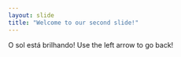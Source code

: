 ```yaml
---
layout: slide
title: "Welcome to our second slide!"
---
```

O sol está brilhando!
Use the left arrow to go back!
